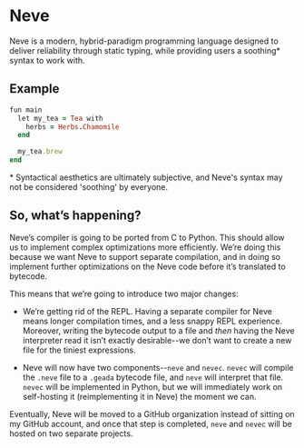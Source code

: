 # Neve
Neve is a modern, hybrid-paradigm programming language designed to deliver reliability through static typing, while providing users a soothing* syntax to work with.

## Example
```rb
fun main
  let my_tea = Tea with
    herbs = Herbs.Chamomile 
  end

  my_tea.brew
end
```

\* Syntactical aesthetics are ultimately subjective, and Neve's syntax may not be considered 'soothing' by everyone.

## So, what’s happening?

Neve’s compiler is going to be ported from C to Python.  This should allow us to implement complex optimizations more
efficiently.  We’re doing this because we want Neve to support separate compilation, and in doing so implement further 
optimizations on the Neve code before it’s translated to bytecode.

This means that we’re going to introduce two major changes:

* We’re getting rid of the REPL.  Having a separate compiler for Neve means longer compilation times, and a less snappy 
REPL experience.  Moreover, writing the bytecode output to a file and *then* having the Neve interpreter read it isn’t exactly
desirable--we don’t want to create a new file for the tiniest expressions.

* Neve will now have two components--`neve` and `nevec`.  `nevec` will compile the `.neve` file to a `.geada` bytecode 
file, and `neve` will interpret that file.  `nevec` will be implemented in Python, but we will immediately work on 
self-hosting it (reimplementing it in Neve) the moment we can.

Eventually, Neve will be moved to a GitHub organization instead of sitting on my GitHub account, and once that step 
is completed, `neve` and `nevec` will be hosted on two separate projects.
